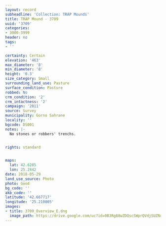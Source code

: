 ```yaml
---
layout: record
subheadline: 'Collection: TRAP Mounds'
title: TRAP Mound - 3709
uuid: '3709'
categories:
- 3000-3999
header: no
tags:
- ''

certainty: Certain
elevation: '463'
max_diameter: '8'
min_diameter: '8'
height: '0.3'
size_category: Small
surrounding_land_use: Pasture
surface_condition: Pasture
robbed: No
crm_condition: '2'
crm_intactness: '2'
campaign: '2011'
source: Survey
municipality: Gorno Sahrane
locality: ''
bgcode: DS001
notes: |-
  No stones or robbers' trenchs.


rights: standard


maps:
  lat: 42.6285
  lon: 25.2442
date: 2018-05-29
land_use_source: Photo
photo: Good
bg_code: ''
akb_code: ''
latitude: '42.667717'
longitude: '25.210005'
images:
- title: 3709_Overview_E.dng
  image_path: https://drive.google.com/uc?id=0B3Rg88wZDQscSWprQVdjSUZNclU
---
```


